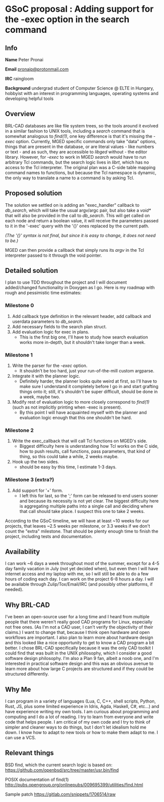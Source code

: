 # GSoC proposal : Adding support for the -exec option in the search command

## Info

**Name**
Peter Pronai

**Email**
pronaip@protonmail.com

**IRC**
raingloom

**Background**
undergrad student of Computer Science @ ELTE in Hungary, hobbyist with
an interest in programming languages, operating systems and developing
helpful tools

## Overview

BRL-CAD databases are like file system trees, so the tools around it
evolved in a similar fashion to UNIX tools, including a *search* command
that is somewhat analogous to *find(1)*, one key difference is that it's
missing the *-exec* option. Currently, MGED specific commands only take
"data" options, things that are present in the database, or are literal
values - like numbers or text - and as such, they are accessible to
*libged* without - the editor library. However, for *-exec* to work in
MGED *search* would have to run arbitrary Tcl commands, but the search
logic lives in *librt*, which has no access to the Tcl interpreter. The
original plan was a C-side table mapping command names to functions, but
because the Tcl namespace is dynamic, the only way to translate a name
to a command is by asking Tcl.

## Proposed solution

The solution we settled on is adding an "exec_handler" callback to
*db_search*, which will take the usual argv/argc pair, but also take a
*void\** that will also be provided in the call to *db_search*. This
will get called on each node and return a boolean value, it will receive
the parameters passed to it in the '-exec' query with the '{}' ones
replaced by the current path.

*(The '{}' syntax is not final, but since it is easy to change, it does
not need to be.)*

MGED can then provide a callback that simply runs its *argv* in the Tcl
interpreter passed to it through the void pointer.

## Detailed solution

I plan to use TDD throughout the project and I will document
added/changed functionality in Doxygen as I go. Here is my roadmap with
rough and pessimistic time estimates:

### Milestone 0

1.  Add callback type definition in the relevant header, add callback
    and userdata parameters to *db_search*.
2.  Add necessary fields to the search plan struct.
3.  Add evaluation logic for exec in plans.
    -   This is the first big one, I'll have to study how search
        evaluation works more in-depth, but it shouldn't take longer
        than a week.

### Milestone 1

1.  Write the parser for the *-exec* option.
    -   It shouldn't be too hard, just your run-of-the-mill custom
        argparse.
2.  Integrate it with the planner logic.
    -   Definitely harder, the planner looks quite weird at first, so
        I'll have to make sure I understand it completely before I go in
        and start grafting things onto it; still, it's shouldn't be
        super difficult, should be done in a week, maybe two.
3.  Modify rest of evaluation logic to more closely correspond to
    *find(1)* (such as not implicitly printing when -exec is present).
    -   By this point I will have acquainted myself with the planner and
        evaluation logic enough that this one shouldn't be hard.

### Milestone 2

1.  Write the exec_callback that will call Tcl functions on MGED's
    side.
    -   Biggest difficulty here is understanding how Tcl works on the C
        side, how to push results, call functions, pass parameters, that
        kind of thing, so this could take a while, 2 weeks maybe.
2.  Hook up the two sides.
    -   should be easy by this time, I estimate 1-3 days.

### Milestone 3 (extra?)

1.  Add support for '+' form.
    -   I left this for last, so the ';' form can be released to end
        users sooner and because its necessity is not yet clear. The
        biggest difficulty here is aggregating multiple paths into a
        single call and deciding where that call should take place. I
        suspect this one to take 2 weeks.

According to the GSoC timeline, we will have at least \~10 weeks for our
projects, that leaves \~2.5 weeks per milestone, or 3.3 weeks if we
don't count the "extra" milestone. That should be plenty enough time to
finish the project, including tests and documentation.

## Availability

I can work \~6 days a week throughout most of the summer, except for a
4-5 day family vacation in July (not yet decided when), but even then I
will have internet access and my laptop with me, so I will still be able
to do a few hours of coding each day. I can work on the project 6-8
hours a day. I will be available through Zulip/Tox/Email/IRC (and
possibly other platforms, if needed).

## Why BRL-CAD

I've been an open-source user for a long time and I heard from multiple
people that there weren't really good CAD programs for Linux, especially
not free ones. (As I'm not a CAD user, I can't verify the objectivity of
their claims.) I want to change that, because I think open hardware and
open workflows are important. I also plan to learn more about hardware
design and this looked like a nice opportunity to get to know a CAD
program a bit better. I chose BRL-CAD specifically because it was the
only CAD toolkit I could find that was built in the UNIX philosophy,
which I consider a good software design philosophy. I'm also a Plan 9
fan, albeit a noob one, and I'm interested in practical software design
and this was an obvious avenue to learn more about how large C projects
are structured and if they could be structured differently.

## Why Me

I can program in a variety of languages (Lua, C, C++, shell scripts,
Python, Rust, JS, plus some limited experience in Idris, Agda, Haskell,
C\#, etc...) and have experience writing my own tools. I am curious
about programming and computing and I do a lot of reading. I try to
learn from everyone and write code that helps people. I am critical of
my own code and I try to think of simpler and cleaner ways to do things,
but I don't let idealism hold me down. I know how to adapt to new tools
or how to make them adapt to me. I can use a VCS.

## Relevant things

BSD find, which the current search logic is based on:
<https://github.com/openbsd/src/tree/master/usr.bin/find>

POSIX documentation of find(1)
<http://pubs.opengroup.org/onlinepubs/009695399/utilities/find.html>

Sample patch <https://gitlab.com/snippets/1706514/raw>